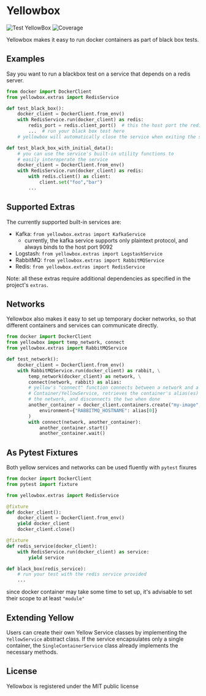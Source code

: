 # Yellowbox
![Test YellowBox](https://github.com/biocatchltd/yellowbox/workflows/Test%20YellowBox/badge.svg?branch=master)
![Coverage](https://codecov.io/github/biocatchltd/yellowbox/coverage.svg?branch=master)


Yellowbox makes it easy to run docker containers as part of black box tests.
## Examples
Say you want to run a blackbox test on a service that depends on a redis server.
```python
from docker import DockerClient
from yellowbox.extras import RedisService

def test_black_box():
    docker_client = DockerClient.from_env()
    with RedisService.run(docker_client) as redis:
        redis_port = redis.client_port()  # this the host port the redis
        ...  # run your black box test here
    # yellowbox will automatically close the service when exiting the scope

def test_black_box_with_initial_data():
    # you can use the service's built-in utility functions to
    # easily interoperate the service
    docker_client = DockerClient.from_env()
    with RedisService.run(docker_client) as redis:
        with redis.client() as client:
            client.set("foo","bar")
        ...
```
## Supported Extras
The currently supported built-in services are:
* Kafka: `from yellowbox.extras import KafkaService`
    * currently, the kafka service supports only plaintext protocol, and always binds to the host port 9092
* Logstash: `from yellowbox.extras import LogstashService`
* RabbitMQ: `from yellowbox.extras import RabbitMQService`
* Redis: `from yellowbox.extras import RedisService`

Note: all these extras require additional dependencies as specified in the project's `extras`.
## Networks
Yellowbox also makes it easy to set up temporary docker networks, so that different containers and services can
communicate directly.
```python
from docker import DockerClient
from yellowbox import temp_network, connect
from yellowbox.extras import RabbitMQService

def test_network():
    docker_client = DockerClient.from_env()
    with RabbitMQService.run(docker_client) as rabbit, \
        temp_network(docker_client) as network, \
        connect(network, rabbit) as alias:
        # yellow's "connect" function connects between a network and a
        # Container/YellowService, retrieves the container's alias(es) on 
        # the network, and disconnects the two when done
        another_container = docker_client.containers.create("my-image", 
            environment={"RABBITMQ_HOSTNAME": alias[0]}
        )
        with connect(network, another_container):
            another_container.start()
            another_container.wait()
```
## As Pytest Fixtures
Both yellow services and networks can be used fluently with `pytest` fixures
```python
from docker import DockerClient
from pytest import fixture

from yellowbox.extras import RedisService

@fixture
def docker_client():
    docker_client = DockerClient.from_env()
    yield docker_client
    docker_client.close()

@fixture
def redis_service(docker_client):
    with RedisService.run(docker_client) as service:
        yield service

def black_box(redis_service):
    # run your test with the redis service provided
    ...
```
since docker container may take some time to set up, it's advisable to set their scope to at least `"module"`
## Extending Yellow
Users can create their own Yellow Service classes by implementing the `YellowService` abstract class.
If the service encapsulates only a single container, the `SingleContainerService` class already implements
the necessary methods.

## License
Yellowbox is registered under the MIT public license
